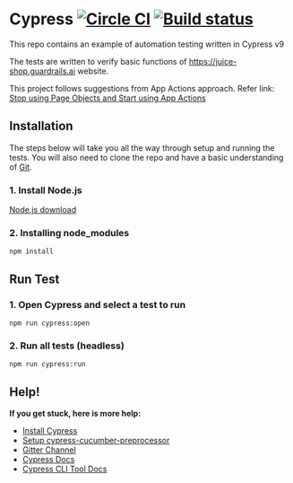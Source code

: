 # Cypress [![Circle CI](https://circleci.com/gh/cypress-io/cypress-example-todomvc.svg?style=svg)](https://circleci.com/gh/cypress-io/cypress-example-todomvc) [![Build status](https://ci.appveyor.com/api/projects/status/6wjyoye82orkkyny/branch/master?svg=true)](https://ci.appveyor.com/project/cypress-io/cypress-example-todomvc/branch/master)

This repo contains an example of automation testing written in Cypress v9

The tests are written to verify basic functions of https://juice-shop.guardrails.ai website.

This project follows suggestions from App Actions approach. Refer link: [Stop using Page Objects and Start using App Actions](https://www.cypress.io/blog/2019/01/03/stop-using-page-objects-and-start-using-app-actions/)

## Installation

The steps below will take you all the way through setup and running the tests. You will also need to clone the repo and have a basic understanding of [Git](https://en.wikipedia.org/wiki/Git).

### 1. Install Node.js

[Node.js download](https://nodejs.org/en/download/)

### 2. Installing node_modules
```npm install```

## Run Test

### 1. Open Cypress and select a test to run
```npm run cypress:open```

### 2. Run all tests (headless)
```npm run cypress:run```

## Help!
**If you get stuck, here is more help:**

* [Install Cypress](https://docs.cypress.io/guides/getting-started/installing-cypress)
* [Setup cypress-cucumber-preprocessor](https://www.npmjs.com/package/cypress-cucumber-preprocessor)
* [Gitter Channel](https://gitter.im/cypress-io/cypress)
* [Cypress Docs](https://on.cypress.io)
* [Cypress CLI Tool Docs](https://docs.cypress.io/guides/guides/command-line)
